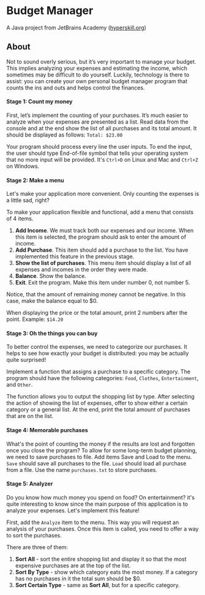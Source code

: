 # Budget Manager
A Java project from JetBrains Academy ([hyperskill.org](https://hyperskill.org))

## About
Not to sound overly serious, but it’s very important to manage your budget. This implies analyzing your expenses and
estimating the income, which sometimes may be difficult to do yourself. Luckily, technology is there to assist: you can
create your own personal budget manager program that counts the ins and outs and helps control the finances.

#### Stage 1: Count my money
First, let’s implement the counting of your purchases. It’s much easier to analyze when your expenses are presented as
a list. Read data from the console and at the end show the list of all purchases and its total amount.
It should be displayed as follows: `Total: $23.00`

Your program should process every line the user inputs. To end the input, the user should type End-of-file symbol that
tells your operating system that no more input will be provided. It's `Ctrl+D` on Linux and Mac and `Ctrl+Z` on Windows.

#### Stage 2: Make a menu
Let's make your application more convenient. Only counting the expenses is a little sad, right?

To make your application flexible and functional, add a menu that consists of 4 items.

1. **Add Income**. We must track both our expenses and our income. When this item is selected, the program should ask
to enter the amount of income.
2. **Add Purchase**. This item should add a purchase to the list. You have implemented this feature in the previous stage.
3. **Show the list of purchases**. This menu item should display a list of all expenses and incomes in the order they were made.
4. **Balance**. Show the balance.
5. **Exit**. Exit the program. Make this item under number 0, not number 5.

Notice, that the amount of remaining money cannot be negative. In this case, make the balance equal to $0.

When displaying the price or the total amount, print 2 numbers after the point.
Example: `$14.20`

#### Stage 3: Oh the things you can buy
To better control the expenses, we need to categorize our purchases. It helps to see how exactly your budget is
distributed: you may be actually quite surprised!

Implement a function that assigns a purchase to a specific category. The program should have the following categories:
`Food`, `Clothes`, `Entertainment`, and `Other`.

The function allows you to output the shopping list by type. After selecting the action of showing the list of expenses,
offer to show either a certain category or a general list. At the end, print the total amount of purchases that are on
the list.

#### Stage 4: Memorable purchases
What's the point of counting the money if the results are lost and forgotten once you close the program? To allow for
some long-term budget planning, we need to save purchases to file. Add items Save and Load to the menu. `Save` should
save all purchases to the file. `Load` should load all purchase from a file. Use the name `purchases.txt` to store
purchases.

#### Stage 5: Analyzer
Do you know how much money you spend on food? On entertainment? it's quite interesting to know since the main purpose of
this application is to analyze your expenses. Let's implement this feature!

First, add the `Analyze` item to the menu. This way you will request an analysis of your purchases. Once this item is
called, you need to offer a way to sort the purchases.

There are three of them:
1) **Sort All** - sort the entire shopping list and display it so that the most expensive purchases are at the top of
the list.
2) **Sort By Type** - show which category eats the most money. If a category has no purchases in it the total sum should
be $0.
3) **Sort Certain Type** - same as **Sort All**, but for a specific category.